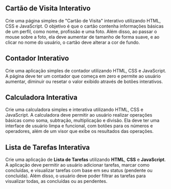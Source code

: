 ﻿## Cartão de Visita Interativo
Crie uma página simples de "Cartão de Visita" interativo utilizando HTML, CSS e JavaScript. O objetivo é que o cartão contenha informações básicas de um perfil, como nome, profissão e uma foto. Além disso, ao passar o mouse sobre a foto, ela deve aumentar de tamanho de forma suave, e ao clicar no nome do usuário, o cartão deve alterar a cor de fundo.

## Contador Interativo

Crie uma aplicação simples de contador utilizando HTML, CSS e JavaScript. A página deve ter um contador que começa em zero e permite ao usuário aumentar, diminuir ou resetar o valor exibido através de botões interativos.

## Calculadora Interativa
Crie uma calculadora simples e interativa utilizando HTML, CSS e JavaScript. A calculadora deve permitir ao usuário realizar operações básicas como soma, subtração, multiplicação e divisão. Ela deve ter uma interface de usuário limpa e funcional, com botões para os números e operadores, além de um visor que exibe os resultados das operações.

## Lista de Tarefas Interativa

Crie uma aplicação de **Lista de Tarefas** utilizando **HTML**, **CSS** e **JavaScript**. A aplicação deve permitir ao usuário adicionar tarefas, marcar como concluídas, e visualizar tarefas com base em seu status (pendente ou concluída). Além disso, o usuário deve poder filtrar as tarefas para visualizar todas, as concluídas ou as pendentes.
